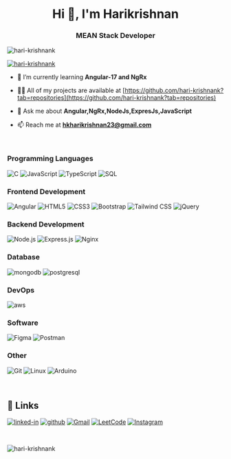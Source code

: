 <h1 align="center">Hi 👋, I'm Harikrishnan</h1>
<h3 align="center">MEAN Stack Developer</h3>

<p align="left"> <img src="https://komarev.com/ghpvc/?username=hari-krishnank&label=Profile%20views&color=0e75b6&style=flat" alt="hari-krishnank" /> </p>

<p align="left"> <a href="https://github.com/ryo-ma/github-profile-trophy"><img src="https://github-profile-trophy.vercel.app/?username=hari-krishnank" alt="hari-krishnank" /></a> </p>

- 🌱 I’m currently learning **Angular-17 and NgRx**

- 👨‍💻 All of my projects are available at [https://github.com/hari-krishnank?tab=repositories](https://github.com/hari-krishnank?tab=repositories)

- 💬 Ask me about **Angular,NgRx,NodeJs,ExpresJs,JavaScript**

- 📫 Reach me at **hkharikrishnan23@gmail.com**

</br>

### Programming Languages

![C](https://img.shields.io/badge/C-317823?style=for-the-badge&logo=C%20&logoColor=white)
![JavaScript](https://img.shields.io/badge/JavaScript-323330?style=for-the-badge&logo=javascript&logoColor=F7DF1E)
![TypeScript](https://img.shields.io/badge/TypeScript-3178C6?style=for-the-badge&logo=typescript&logoColor=white)
![SQL](https://img.shields.io/badge/SQL-62B962?style=for-the-badge&logo=sql&logoColor=white)

### Frontend Development

![Angular](https://img.shields.io/badge/Angular-593D88?style=for-the-badge&logo=angular&logoColor=white)
![HTML5](https://img.shields.io/badge/HTML5-E34F26?style=for-the-badge&logo=html5&logoColor=white)
![CSS3](https://img.shields.io/badge/CSS3-1572B6?style=for-the-badge&logo=css3&logoColor=white)
![Bootstrap](https://img.shields.io/badge/Bootstrap-563D7C?style=for-the-badge&logo=bootstrap&logoColor=white)
![Tailwind CSS](https://img.shields.io/badge/Tailwind_CSS-38B2AC?style=for-the-badge&logo=tailwind-css&logoColor=white)
![jQuery](https://img.shields.io/badge/jQuery-0769AD?style=for-the-badge&logo=jquery&logoColor=white)

### Backend Development

![Node.js](https://img.shields.io/badge/Node.js-43853D?style=for-the-badge&logo=node.js&logoColor=white)
![Express.js](https://img.shields.io/badge/Express.js-000000?style=for-the-badge&logo=express&logoColor=white)
![Nginx](https://img.shields.io/badge/Nginx-009900?style=for-the-badge&logo=nginx&logoColor=white)

### Database

![mongodb](https://img.shields.io/badge/MongoDB-4EA94B?style=for-the-badge&logo=mongodb&logoColor=white)
![postgresql](https://img.shields.io/badge/PostgreSQL-316192?style=for-the-badge&logo=postgresql&logoColor=white)

### DevOps

![aws](https://img.shields.io/badge/AWS-232F3E?style=for-the-badge&logo=amazon-aws&logoColor=white)

### Software

![Figma](https://img.shields.io/badge/Figma-F24E1E?style=for-the-badge&logo=figma&logoColor=white)
![Postman](https://img.shields.io/badge/Postman-FF6C37?style=for-the-badge&logo=postman&logoColor=white)

### Other

![Git](https://img.shields.io/badge/Git-F05032?style=for-the-badge&logo=git&logoColor=white)
![Linux](https://img.shields.io/badge/Linux-FCC624?style=for-the-badge&logo=linux&logoColor=black)
![Arduino](https://img.shields.io/badge/Arduino-00979D?style=for-the-badge&logo=arduino&logoColor=white)

</br>

## 🔗 Links

[![linked-in](https://img.shields.io/badge/Linked_In-0077B5?style=for-the-badge&logo=LinkedIn&logoColor=white)](https://www.linkedin.com/in/harikrishnan-k-a93a6a293)
[![github](https://img.shields.io/badge/GitHub-000000?style=for-the-badge&logo=GitHub&logoColor=white)](https://github.com/hari-krishnank)
[![Gmail](https://img.shields.io/badge/Gmail-D14836?style=for-the-badge&logo=Gmail&logoColor=white)](mailto:hkharikrishnan23@gmail.com)
[![LeetCode](https://img.shields.io/badge/LeetCode-FFA116?style=for-the-badge&logo=leetcode&logoColor=black)](https://leetcode.com/__harikrishnank___)
[![Instagram](https://img.shields.io/badge/Instagram-E4405F?style=for-the-badge&logo=instagram&logoColor=white)](https://www.instagram.com/_harikrishnan____)



</br>
<p><img align="center" src="https://github-readme-stats.vercel.app/api/top-langs?username=hari-krishnank&show_icons=true&locale=en&layout=compact" alt="hari-krishnank" /></p>
